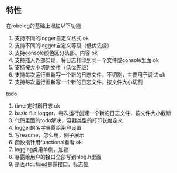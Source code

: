 ## 特性

在robolog的基础上增加以下功能

1. 支持不同的logger自定义格式 ok
2. 支持不同的logger自定义等级（低优先级）
3. 支持console颜色区分头部、内容 ok
4. 支持插入外部实现，将日志打印到同一个文件或console里面 ok
5. 支持按大小切割文件（低优先级）
6. 支持每次运行重新写一个新的日志文件，不切割，主要用于调试 ok
7. 支持每次运行重新写一个新的日志文件，按文件大小切割

todo

1. timer定时刷日志 ok
2. basic file logger，每次运行创建一个新的日志文件，按文件大小截断
3. 代码里面的todo解决，容器类型的打印长度定义
4. logger的名字暴露给用户设置
5. 写readme，怎么用，例子展示
6. 函数指针用functional看看 ok
7. logging类用单例，加锁
8. 暴露给用户的接口全部写到nlog.h里面
9. 是否std::fixed暴露接口，标志位